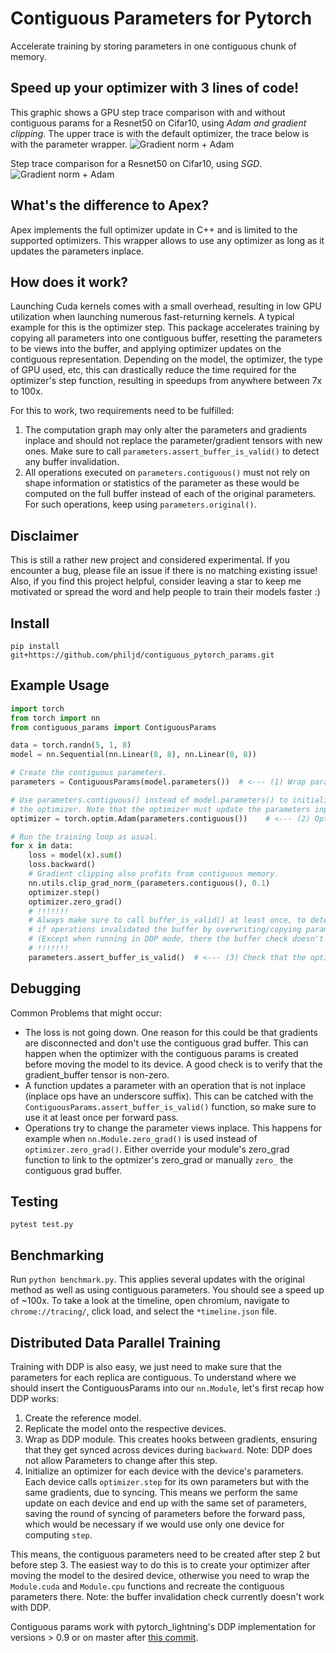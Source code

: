 # Contiguous Parameters for Pytorch

Accelerate training by storing parameters in one contiguous chunk of memory.

## Speed up your optimizer with 3 lines of code! 
This graphic shows a GPU step trace comparison with and without contiguous params for a Resnet50 on Cifar10, using *Adam and gradient clipping*.
The upper trace is with the default optimizer, the trace below is with the parameter wrapper.
![Gradient norm + Adam](visualizations/adam_gradnorm_trace_comparison.png)

Step trace comparison for a Resnet50 on Cifar10, using *SGD*. 
![Gradient norm + Adam](visualizations/sgd_trace_comparison.png)


## What's the difference to Apex?
Apex implements the full optimizer update in C++ and is limited to the supported
optimizers. This wrapper allows to use any optimizer as long as it updates the
parameters inplace.


## How does it work?
Launching Cuda kernels comes with a small overhead, resulting in low GPU utilization
when launching numerous fast-returning kernels. A typical example for this is the
optimizer step.
This package accelerates training by copying all parameters into one contiguous
buffer, resetting the parameters to be views into the buffer, and applying
optimizer updates on the contiguous representation. Depending on the model, the 
optimizer, the type of GPU used, etc, this can drastically reduce the time required for the optimizer's step function, resulting in speedups from anywhere between 7x to 100x.


For this to work, two requirements need to be fulfilled:
1. The computation graph may only alter the parameters and gradients inplace
   and should not replace the parameter/gradient tensors with new ones.
   Make sure to call `parameters.assert_buffer_is_valid()` to detect any buffer
   invalidation.
2. All operations executed on `parameters.contiguous()` must not rely on shape
   information or statistics of the parameter as these would be computed on the
   full buffer instead of each of the original parameters. For such operations,
   keep using `parameters.original()`.

## Disclaimer
This is still a rather new project and considered experimental. If you encounter
a bug, please file an issue if there is no matching existing issue! Also, if you
find this project helpful, consider leaving a star to keep me motivated or spread
the word and help people to train their models faster :)

## Install
```
pip install git+https://github.com/philjd/contiguous_pytorch_params.git
```

## Example Usage
```python
import torch
from torch import nn
from contiguous_params import ContiguousParams

data = torch.randn(5, 1, 8)
model = nn.Sequential(nn.Linear(8, 8), nn.Linear(8, 8))

# Create the contiguous parameters.
parameters = ContiguousParams(model.parameters())  # <--- (1) Wrap parameters.

# Use parameters.contiguous() instead of model.parameters() to initialize
# the optimizer. Note that the optimizer must update the parameters inplace.
optimizer = torch.optim.Adam(parameters.contiguous())    # <--- (2) Optimize view.

# Run the training loop as usual.
for x in data:
    loss = model(x).sum()
    loss.backward()
    # Gradient clipping also profits from contiguous memory.
    nn.utils.clip_grad_norm_(parameters.contiguous(), 0.1)
    optimizer.step()
    optimizer.zero_grad()
    # !!!!!!!
    # Always make sure to call buffer_is_valid() at least once, to detect
    # if operations invalidated the buffer by overwriting/copying parameters.
    # (Except when running in DDP mode, there the buffer check doesn't work.)
    # !!!!!!!
    parameters.assert_buffer_is_valid()  # <--- (3) Check that the optimizer only applies valid ops.
``` 

## Debugging
Common Problems that might occur:
- The loss is not going down. One reason for this could be that gradients are
  disconnected and don't use the contiguous grad buffer. This can happen
  when the optimizer with the contiguous params is created before moving the
  model to its device. A good check is to verify that the gradient_buffer
  tensor is non-zero.
- A function updates a parameter with an operation that is not inplace (inplace
  ops have an underscore suffix). This can be catched with the
  `ContiguousParams.assert_buffer_is_valid()` function, so make sure to use it
  at least once per forward pass.
- Operations try to change the parameter views inplace. This happens for
  example when `nn.Module.zero_grad()` is used instead of
  `optimizer.zero_grad()`. Either override your module's zero_grad function
  to link to the optmizer's zero_grad or manually `zero_` the contiguous grad
  buffer.


## Testing
```
pytest test.py
```

## Benchmarking
Run `python benchmark.py`. This applies several updates with the original method
as well as using contiguous parameters. You should see a speed up of ~100x.
To take a look at the timeline, open chromium, navigate to `chrome://tracing/`,
click load, and select the `*timeline.json` file.

## Distributed Data Parallel Training
Training with DDP is also easy, we just need to make sure that the parameters for each replica are contiguous.
To understand where we should insert the ContiguousParams into our `nn.Module`, let's first recap how DDP
works:
1. Create the reference model.
2. Replicate the model onto the respective devices.
3. Wrap as DDP module. This creates hooks between gradients, ensuring that they
   get synced across devices during `backward`. Note: DDP does not allow Parameters to change
   after this step.
4. Initialize an optimizer for each device with the device's parameters. Each
   device calls `optimizer.step` for its own parameters but with the same
   gradients, due to syncing. This means we perform the same update on each
   device and end up with the same set of parameters, saving the round of
   syncing of parameters before the forward pass, which would be necessary if
   we would use only one device for computing `step`.

This means, the contiguous parameters need to be created after step 2 but
before step 3. The easiest way to do this is to create your optimizer after
moving the model to the desired device, otherwise you need to wrap the `Module.cuda`
and `Module.cpu` functions and recreate the contiguous parameters there.
Note: the buffer invalidation check currently doesn't work with DDP.

Contiguous params work with pytorch_lightning's DDP implementation for versions > 0.9
or on master after [this commit](https://github.com/PyTorchLightning/pytorch-lightning/commit/e3528afae3f178cf9d5d8ea6bc3f8a876646054a).

